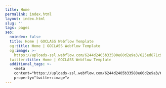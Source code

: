 ```yaml
---
title: Home
permalink: index.html
layout: index.html
slug: ''
tags: pages
seo:
  noindex: false
  title: Home | GOCLASS Webflow Template
  og:title: Home | GOCLASS Webflow Template
  og:image: >-
    https://uploads-ssl.webflow.com/6244d2405b33580e60d2e9a3/625ed871c984b442786c2432_OPEN-WEBFLOW.png
  twitter:title: Home | GOCLASS Webflow Template
  additional_tags: >-
    <meta
    content="https://uploads-ssl.webflow.com/6244d2405b33580e60d2e9a3/625ed871c984b442786c2432_OPEN-WEBFLOW.png"
    property="twitter:image">
---
```




